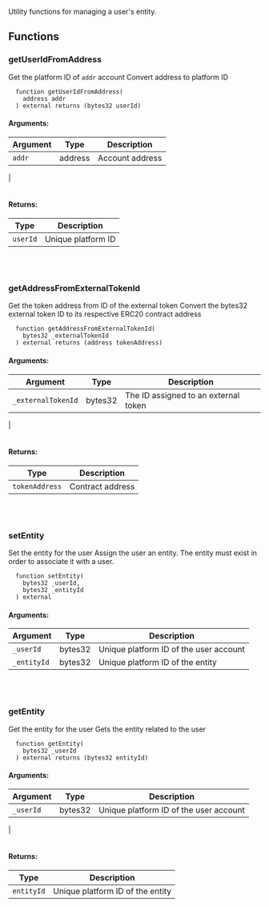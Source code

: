 Utility functions for managing a user's entity.
## Functions
### getUserIdFromAddress
Get the platform ID of `addr` account
Convert address to platform ID
```solidity
  function getUserIdFromAddress(
    address addr
  ) external returns (bytes32 userId)
```
#### Arguments:
| Argument | Type | Description |
| --- | --- | --- |
|`addr` | address | Account address
|
<br></br>
#### Returns:
| Type | Description |
| --- | --- |
|`userId` | Unique platform ID|
<br></br>
### getAddressFromExternalTokenId
Get the token address from ID of the external token
Convert the bytes32 external token ID to its respective ERC20 contract address
```solidity
  function getAddressFromExternalTokenId(
    bytes32 _externalTokenId
  ) external returns (address tokenAddress)
```
#### Arguments:
| Argument | Type | Description |
| --- | --- | --- |
|`_externalTokenId` | bytes32 | The ID assigned to an external token
|
<br></br>
#### Returns:
| Type | Description |
| --- | --- |
|`tokenAddress` | Contract address|
<br></br>
### setEntity
Set the entity for the user
Assign the user an entity. The entity must exist in order to associate it with a user.
```solidity
  function setEntity(
    bytes32 _userId,
    bytes32 _entityId
  ) external
```
#### Arguments:
| Argument | Type | Description |
| --- | --- | --- |
|`_userId` | bytes32 | Unique platform ID of the user account
|`_entityId` | bytes32 | Unique platform ID of the entity|
<br></br>
### getEntity
Get the entity for the user
Gets the entity related to the user
```solidity
  function getEntity(
    bytes32 _userId
  ) external returns (bytes32 entityId)
```
#### Arguments:
| Argument | Type | Description |
| --- | --- | --- |
|`_userId` | bytes32 | Unique platform ID of the user account
|
<br></br>
#### Returns:
| Type | Description |
| --- | --- |
|`entityId` | Unique platform ID of the entity|
<br></br>

